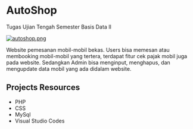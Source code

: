 # AutoShop 
Tugas Ujian Tengah Semester Basis Data II

[![autoshop.png](https://i.postimg.cc/T1NKyLWm/autoshop.png)](https://postimg.cc/Fkcr8Kps)

Website pemesanan mobil-mobil bekas. Users bisa memesan atau membooking mobil-mobil yang tertera, terdapat fitur cek pajak mobil juga pada website. Sedangkan Admin bisa menginput, menghapus, dan mengupdate data mobil yang ada didalam website. 

## Projects Resources
- PHP
- CSS
- MySql
- Visual Studio Codes

